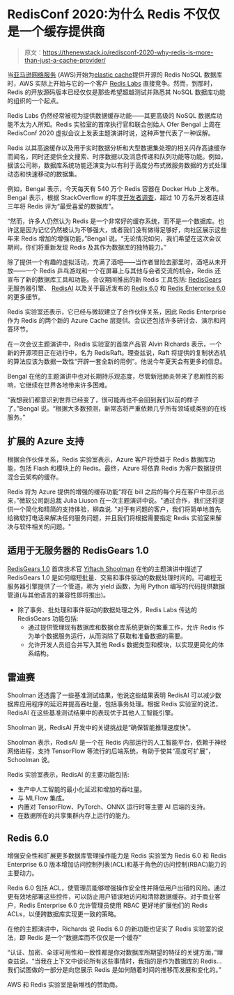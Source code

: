 # RedisConf 2020:为什么 Redis 不仅仅是一个缓存提供商

> 原文：<https://thenewstack.io/redisconf-2020-why-redis-is-more-than-just-a-cache-provider/>

当[亚马逊网络服务](https://aws.amazon.com/) (AWS)开始为[elastic cache](https://aws.amazon.com/elasticache/)提供开源的 Redis NoSQL 数据库时，AWS 实际上开始与它的一个客户 [Redis Labs](https://redis.com/) 直接竞争。然而，到那时，Redis 的开放源码版本已经仅仅是那些希望超越测试并熟悉其 NoSQL 数据库功能的组织的一个起点。

Redis Labs 仍然经常被视为提供数据缓存功能——其更高级的 NoSQL 数据库功能不太为人所知。Redis 实验室的首席执行官和联合创始人 Ofer Bengal 上周在 RedisConf 2020 虚拟会议上发表主题演讲时说，这种声誉代表了一种误解。

Redis 以其高速缓存以及用于实时数据分析和大型数据集处理的相关闪存高速缓存而闻名，同时还提供全文搜索、时序数据以及消息传递和队列功能等功能。例如，据该公司称，数据库系统功能还演变为以有利于高度分布式微服务数据的方式处理动态和快速移动的数据集。

例如，Bengal 表示，今天每天有 540 万个 Redis 容器在 Docker Hub 上发布。Bengal 表示，根据 StackOverflow 的年度[开发者调查](https://www.google.com/url?q=https://insights.stackoverflow.com/survey/2019%23technology-_-most-loved-dreaded-and-wanted-databases&sa=D&ust=1589744374557000&usg=AFQjCNG9VRZnss-P_2H5kWPJZG5Mfs-Zxg)，超过 10 万名开发者连续三年将 Redis 评为“最受喜爱的数据库”。

“然而，许多人仍然认为 Redis 是一个非常好的缓存系统，而不是一个数据库。也许这是因为记忆仍然被认为不够强大，或者我们没有做得足够好，向社区展示这些年来 Redis 增加的增强功能，”Bengal 说。“无论情况如何，我们希望在这次会议期间，你们将重新发现 Redis 及其作为数据库的独特能力。”

除了提供一个有趣的虚拟活动，充满了酒吧——当作者冒险去那里时，酒吧从未开放——一个 Redis 乒乓游戏和一个在屏幕上与其他与会者交流的机会，Redis 还宣布了新的数据库工具和功能。会议期间推出的新 Redis 工具包括: [RedisGears](https://redis.com/redis-enterprise/redis-gears/) 无服务器引擎、 [RedisAI](https://oss.redis.com/redisai/) 以及关于最近发布的 [Redis 6.0](https://redis.io/download) 和 [Redis Enterprise 6.0](https://redis.com/redis-enterprise-6/) 的更多细节。

Redis 实验室还表示，它已经与微软建立了合作伙伴关系，因此 Redis Enterprise 作为 Redis 的两个新的 Azure Cache 层提供。会议还包括许多研讨会、演示和问答环节。

在一次会议主题演讲中，Redis 实验室的首席产品官 Alvin Richards 表示，一个新的开源项目正在进行中，名为 RedisRaft。理查兹说，Raft 将提供的复制状态机的算法应该为数据一致性“开辟一套全新的用例”。他说今年夏天会有更多的信息。

Bengal 在他的主题演讲中也对长期持乐观态度，尽管新冠肺炎带来了悲剧性的影响，它继续在世界各地带来许多困难。

“我想我们都意识到世界已经变了，很可能再也不会回到我们以前的样子了，”Bengal 说。“根据大多数预测，新常态将严重依赖几乎所有领域或类别的在线服务。”

## 扩展的 Azure 支持

根据合作伙伴关系，Redis 实验室表示，Azure 客户将受益于 Redis 数据库功能，包括 Flash 和模块上的 Redis。最终，Azure 将依靠 Redis 为客户数据提供混合云架构的缓存。

Redis 将为 Azure 提供的增强的缓存功能“将在 bill 之后的每个月在客户中显示出来，”微软公司副总裁 Julia Liuson 在一次主题演讲中说。"通过合作，我们还将提供一个简化和精简的支持体验，柳森说. "对于有问题的客户，我们将简单地首先给微软打电话来解决任何服务问题，并且我们将根据需要指定 Redis 实验室来解决与软件相关的问题。"

## 适用于无服务器的 RedisGears 1.0

[RedisGears 1.0](https://github.com/RedisGears/RedisGears/releases) 首席技术官 [Yiftach Shoolman](https://www.linkedin.com/in/yiftachshoolman/?originalSubdomain=il) 在他的主题演讲中描述了 RedisGears 1.0 是如何缩短批量、交易和事件驱动的数据处理时间的。可编程无服务器引擎提供了一个管道，称为 yield 函数，为用 Python 编写的代码提供数据管道(与其他语言的兼容性即将推出)。

*   除了事务、批处理和事件驱动的数据处理之外，Redis Labs 传达的 RedisGears 功能包括:
    *   通过提供管理现有数据库和数据仓库系统更新的繁重工作，允许 Redis 作为单个数据服务运行，从而消除了获取和准备数据的需要。
    *   允许开发人员组合并写入其他 Redis 数据类型和模块，以实现更简化的体系结构。

## 雷迪赛

Shoolman 还透露了一些基准测试结果，他说这些结果表明 RedisAI 可以减少数据库应用程序的延迟并提高吞吐量，包括事务处理。根据 Redis 实验室的说法，RedisAI 在这些基准测试结果中的表现优于其他人工智能引擎。

Shoolman 说，RedisAI 开发中的关键挑战是“确保智能推理速度快”。

Shoolman 表示，RedisAI 是一个在 Redis 内部运行的人工智能平台，依赖于神经网络进程，支持 TensorFlow 等流行的后端系统，有助于使其“高度可扩展”，Schoolman 说。

Redis 实验室表示，RedisAI 的主要功能包括:

*   生产中人工智能的最小化延迟和增加的吞吐量。
*   与 MLFlow 集成。
*   内置对 TensorFlow、PyTorch、ONNX 运行时等主要 AI 后端的支持。
*   在数据所在的共享集群内存上运行的能力。

## Redis 6.0

增强安全性和扩展更多数据库管理操作能力是 Redis 实验室为 Redis 6.0 和 Redis Enterprise 6.0 版本增加访问控制列表(ACL)和基于角色的访问控制(RBAC)能力的主要动力。

Redis 6.0 包括 ACL，使管理员能够增强操作安全性并降低用户出错的风险。通过更有效地部署这些控件，可以防止用户错误地访问和清除数据缓存。对于商业客户，Redis Enterprise 6.0 允许管理员使用 RBAC 更好地扩展他们的 Redis ACLs，以便跨数据库实现更一致的策略。

在他的主题演讲中，Richards 说 Redis 6.0 的新功能也证实了 Redis 实验室的说法，即 Redis 是一个“数据库而不仅仅是一个缓存”

“认证、加密、全球可用性和一致性都是你对数据库所期望的特征的关键方面，”理查兹说。“当我在上下文中谈论所有这些事情时，我指的是作为数据库的 Redis…我们试图做的一部分是向您展示 Redis 是如何随着时间的推移而发展和变化的。”

AWS 和 Redis 实验室是新堆栈的赞助商。

<svg xmlns:xlink="http://www.w3.org/1999/xlink" viewBox="0 0 68 31" version="1.1"><title>Group</title> <desc>Created with Sketch.</desc></svg>